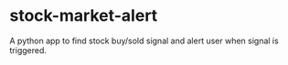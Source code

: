 # stock-market-alert
A python app to find stock buy/sold signal and alert user when signal is triggered.
